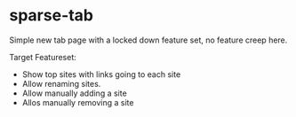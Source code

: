 # sparse-tab
Simple new tab page with a locked down feature set, no feature creep here.

Target Featureset:
  - Show top sites with links going to each site
  - Allow renaming sites.
  - Allow manually adding a site
  - Allos manually removing a site
